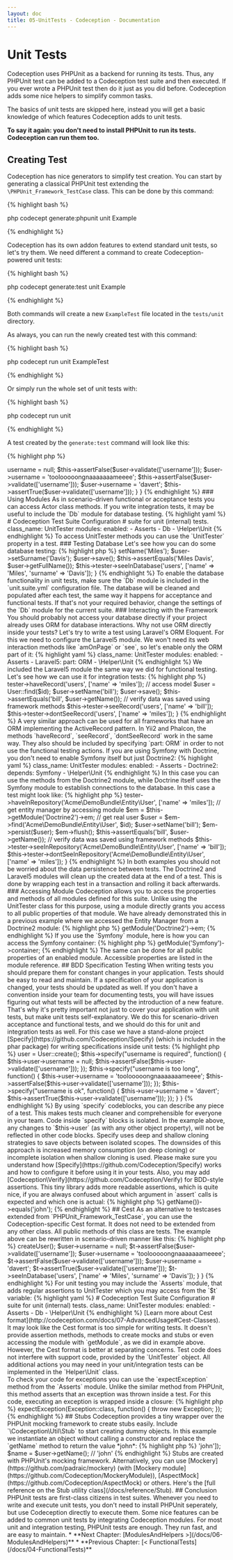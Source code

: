 ```yaml
---
layout: doc
title: 05-UnitTests - Codeception - Documentation
---
```


# Unit Tests

Codeception uses PHPUnit as a backend for running its tests. Thus, any PHPUnit test can be added to a Codeception test suite
and then executed. If you ever wrote a PHPUnit test then do it just as you did before.
Codeception adds some nice helpers to simplify common tasks.

The basics of unit tests are skipped here, instead you will get a basic knowledge of which features Codeception adds
to unit tests.

__To say it again: you don't need to install PHPUnit to run its tests. Codeception can run them too.__

## Creating Test

Codeception has nice generators to simplify test creation. You can start by generating a classical PHPUnit test
extending the `\PHPUnit_Framework_TestCase` class. This can be done by this command:

{% highlight bash %}

php codecept generate:phpunit unit Example

{% endhighlight %}

Codeception has its own addon features to extend standard unit tests, so let's try them.
We need different a command to create Codeception-powered unit tests:

{% highlight bash %}

php codecept generate:test unit Example

{% endhighlight %}

Both commands will create a new `ExampleTest` file located in the `tests/unit` directory.

As always, you can run the newly created test with this command:

{% highlight bash %}

php codecept run unit ExampleTest

{% endhighlight %}

Or simply run the whole set of unit tests with:

{% highlight bash %}

php codecept run unit

{% endhighlight %}

A test created by the `generate:test` command will look like this:

{% highlight php %}

<?php

class ExampleTest extends \Codeception\Test\Unit
{
    /**
     * @var \UnitTester
     */
    protected $tester;

    protected function _before()
    {
    }

    protected function _after()
    {
    }

    // tests
    public function testMe()
    {

    }
}

{% endhighlight %}

This class has predefined `_before` and `_after` methods.
You can use them to create a tested object before each test, and destroy it afterwards.

As you see, unlike in PHPUnit, the `setUp` and `tearDown` methods are replaced with their aliases: `_before`, `_after`.

The actual `setUp` and `tearDown` are implemented by the parent class `\Codeception\TestCase\Test`
and set the UnitTester class up to have all the cool actions from Cept-files to be run as a part of your unit tests.
Just like in the acceptance and functional tests, you can choose the proper modules
for the `UnitTester` class in the `unit.suite.yml` configuration file:


{% highlight yaml %}

# Codeception Test Suite Configuration

# suite for unit (internal) tests.
class_name: UnitTester
modules:
    enabled:
        - Asserts
        - \Helper\Unit

{% endhighlight %}

## Classical Unit Testing

Unit tests in Codeception are written in absolutely the same way as in PHPUnit:

{% highlight php %}

<?php
class UserTest extends \Codeception\Test\Unit
{
    public function testValidation()
    {
        $user = User::create();

        $user->username = null;
        $this->assertFalse($user->validate(['username']));

        $user->username = 'toolooooongnaaaaaaameeee';
        $this->assertFalse($user->validate(['username']));

        $user->username = 'davert';
        $this->assertTrue($user->validate(['username']));
    }
}

{% endhighlight %}


### Using Modules

As in scenario-driven functional or acceptance tests you can access Actor class methods.
If you write integration tests, it may be useful to include the `Db` module for database testing.

{% highlight yaml %}

# Codeception Test Suite Configuration

# suite for unit (internal) tests.
class_name: UnitTester
modules:
    enabled:
        - Asserts
        - Db
        - \Helper\Unit

{% endhighlight %}

To access UnitTester methods you can use the `UnitTester` property in a test.

### Testing Database

Let's see how you can do some database testing:

{% highlight php %}

<?php
function testSavingUser()
{
    $user = new User();
    $user->setName('Miles');
    $user->setSurname('Davis');
    $user->save();
    $this->assertEquals('Miles Davis', $user->getFullName());
    $this->tester->seeInDatabase('users', ['name' => 'Miles', 'surname' => 'Davis']);
}

{% endhighlight %}

To enable the database functionality in unit tests, make sure the `Db` module is included
in the `unit.suite.yml` configuration file.
The database will be cleaned and populated after each test, the same way it happens for acceptance and functional tests.
If that's not your required behavior, change the settings of the `Db` module for the current suite.

### Interacting with the Framework

You should probably not access your database directly if your project already uses ORM for database interactions.
Why not use ORM directly inside your tests? Let's try to write a test using Laravel's ORM Eloquent.
For this we need to configure the Laravel5 module. We won't need its web interaction methods like `amOnPage` or `see`,
so let's enable only the ORM part of it:

{% highlight yaml %}

class_name: UnitTester
modules:
    enabled:
        - Asserts
        - Laravel5:
            part: ORM
        - \Helper\Unit

{% endhighlight %}

We included the Laravel5 module the same way we did for functional testing.
Let's see how we can use it for integration tests:

{% highlight php %}

<?php
function testUserNameCanBeChanged()
{
    // create a user from framework, user will be deleted after the test
    $id = $this->tester->haveRecord('users', ['name' => 'miles']);
    // access model
    $user = User::find($id);
    $user->setName('bill');
    $user->save();
    $this->assertEquals('bill', $user->getName());
    // verify data was saved using framework methods
    $this->tester->seeRecord('users', ['name' => 'bill']);
    $this->tester->dontSeeRecord('users', ['name' => 'miles']);
}

{% endhighlight %}

A very similar approach can be used for all frameworks that have an ORM implementing the ActiveRecord pattern.
In Yii2 and Phalcon, the methods `haveRecord`, `seeRecord`, `dontSeeRecord` work in the same way.
They also should be included by specifying `part: ORM` in order to not use the functional testing actions.

If you are using Symfony with Doctrine, you don't need to enable Symfony itself but just Doctrine2:

{% highlight yaml %}

class_name: UnitTester
modules:
    enabled:
        - Asserts
        - Doctrine2:
            depends: Symfony
        - \Helper\Unit

{% endhighlight %}

In this case you can use the methods from the Doctrine2 module, while Doctrine itself uses the Symfony module
to establish connections to the database. In this case a test might look like:

{% highlight php %}

<?php
function testUserNameCanBeChanged()
{
    // create a user from framework, user will be deleted after the test
    $id = $this->tester->haveInRepository('Acme\DemoBundle\Entity\User', ['name' => 'miles']);
    // get entity manager by accessing module
    $em = $this->getModule('Doctrine2')->em;
    // get real user
    $user = $em->find('Acme\DemoBundle\Entity\User', $id);
    $user->setName('bill');
    $em->persist($user);
    $em->flush();
    $this->assertEquals('bill', $user->getName());
    // verify data was saved using framework methods
    $this->tester->seeInRepository('Acme\DemoBundle\Entity\User', ['name' => 'bill']);
    $this->tester->dontSeeInRepository('Acme\DemoBundle\Entity\User', ['name' => 'miles']);
}

{% endhighlight %}

In both examples you should not be worried about the data persistence between tests.
The Doctrine2 and Laravel5 modules will clean up the created data at the end of a test.
This is done by wrapping each test in a transaction and rolling it back afterwards.

### Accessing Module

Codeception allows you to access the properties and methods of all modules defined for this suite.
Unlike using the UnitTester class for this purpose, using a module directly grants you access
to all public properties of that module.

We have already demonstrated this in a previous example where we accessed the Entity Manager from a Doctrine2 module:

{% highlight php %}

<?php
/** @var Doctrine\ORM\EntityManager */
$em = $this->getModule('Doctrine2')->em;

{% endhighlight %}

If you use the `Symfony` module, here is how you can access the Symfony container:

{% highlight php %}

<?php
/** @var Symfony\Component\DependencyInjection\Container */
$container = $this->getModule('Symfony')->container;

{% endhighlight %}

The same can be done for all public properties of an enabled module. Accessible properties are listed in the module reference.

## BDD Specification Testing

When writing tests you should prepare them for constant changes in your application.
Tests should be easy to read and maintain. If a specification of your application is changed,
your tests should be updated as well. If you don't have a convention inside your team for documenting tests,
you will have issues figuring out what tests will be affected by the introduction of a new feature.

That's why it's pretty important not just to cover your application with unit tests, but make unit tests self-explanatory.
We do this for scenario-driven acceptance and functional tests, and we should do this for unit and integration tests as well.

For this case we have a stand-alone project [Specify](https://github.com/Codeception/Specify)
(which is included in the phar package) for writing specifications inside unit tests:

{% highlight php %}

<?php
class UserTest extends \Codeception\Test\Unit
{
    use \Codeception\Specify;

    private $user;

    public function testValidation()
    {
        $this->user = User::create();

        $this->specify("username is required", function() {
            $this->user->username = null;
            $this->assertFalse($this->user->validate(['username']));
        });

        $this->specify("username is too long", function() {
            $this->user->username = 'toolooooongnaaaaaaameeee';
            $this->assertFalse($this->user->validate(['username']));
        });

        $this->specify("username is ok", function() {
            $this->user->username = 'davert';
            $this->assertTrue($this->user->validate(['username']));
        });
    }
}

{% endhighlight %}

By using `specify` codeblocks, you can describe any piece of a test.
This makes tests much cleaner and comprehensible for everyone in your team.

Code inside `specify` blocks is isolated. In the example above, any changes to `$this->user`
(as with any other object property),
will not be reflected in other code blocks. Specify uses deep and shallow cloning strategies to save objects
between isolated scopes. The downsides of this approach is increased memory consumption (on deep cloning)
or incomplete isolation when shallow cloning is used. Please make sure you understand
how [Specify](https://github.com/Codeception/Specify) works and how to configure it before using it in your tests.

Also, you may add [Codeception\Verify](https://github.com/Codeception/Verify) for BDD-style assertions.
This tiny library adds more readable assertions, which is quite nice, if you are always confused
about which argument in `assert` calls is expected and which one is actual:

{% highlight php %}

<?php
verify($user->getName())->equals('john');

{% endhighlight %}


## Cest

As an alternative to testcases extended from `PHPUnit_Framework_TestCase`, you can use the Codeception-specific Cest format.
It does not need to be extended from any other class. All public methods of this class are tests.

The example above can be rewritten in scenario-driven manner like this:

{% highlight php %}

<?php
class UserCest
{
    public function validateUser(UnitTester $t)
    {
        $user = $t->createUser();
        $user->username = null;
        $t->assertFalse($user->validate(['username']);

        $user->username = 'toolooooongnaaaaaaameeee';
        $t->assertFalse($user->validate(['username']));

        $user->username = 'davert';
        $t->assertTrue($user->validate(['username']));

        $t->seeInDatabase('users', ['name' => 'Miles', 'surname' => 'Davis']);
    }
}

{% endhighlight %}

For unit testing you may include the `Asserts` module, that adds regular assertions to UnitTester
which you may access from the `$t` variable:

{% highlight yaml %}

# Codeception Test Suite Configuration

# suite for unit (internal) tests.
class_name: UnitTester
modules:
    enabled:
        - Asserts
        - Db
        - \Helper\Unit

{% endhighlight %}

[Learn more about Cest format](http://codeception.com/docs/07-AdvancedUsage#Cest-Classes).

<div class="alert alert-info">
It may look like the Cest format is too simple for writing tests. It doesn't provide assertion methods,
methods to create mocks and stubs or even accessing the module with `getModule`, as we did in example above.
However, the Cest format is better at separating concerns. Test code does not interfere with support code,
provided by the `UnitTester` object. All additional actions you may need in your unit/integration tests
can be implemented in the `Helper\Unit` class.
</div>

To check your code for exceptions you can use the `expectException` method from the `Asserts` module.
Unlike the similar method from PHPUnit, this method asserts that an exception was thrown inside a test.
For this code, executing an exception is wrapped inside a closure:

{% highlight php %}

<?php
$t->expectException(Exception::class, function() {
   throw new Exception;
});

{% endhighlight %}

## Stubs

Codeception provides a tiny wrapper over the PHPUnit mocking framework to create stubs easily.
Include `\Codeception\Util\Stub` to start creating dummy objects.

In this example we instantiate an object without calling a constructor and replace the `getName` method
to return the value *john*:

{% highlight php %}

<?php
$user = Stub::make('User', ['getName' => 'john']);
$name = $user->getName(); // 'john'

{% endhighlight %}

Stubs are created with PHPUnit's mocking framework. Alternatively, you can use
[Mockery](https://github.com/padraic/mockery) (with [Mockery module](https://github.com/Codeception/MockeryModule)),
[AspectMock](https://github.com/Codeception/AspectMock) or others.

Here's the [full reference on the Stub utility class](/docs/reference/Stub).

## Conclusion

PHPUnit tests are first-class citizens in test suites. Whenever you need to write and execute unit tests,
you don't need to install PHPUnit seperately, but use Codeception directly to execute them.
Some nice features can be added to common unit tests by integrating Codeception modules.
For most unit and integration testing, PHPUnit tests are enough. They run fast, and are easy to maintain.




* **Next Chapter: [ModulesAndHelpers >](/docs/06-ModulesAndHelpers)**
* **Previous Chapter: [< FunctionalTests](/docs/04-FunctionalTests)**
